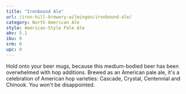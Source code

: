 ```yaml
---
title: "Ironbound Ale"
url: /iron-hill-brewery-wilmingon/ironbound-ale/
category: North American Ale
style: American-Style Pale Ale
abv: 5.1
ibu: 0
srm: 0
upc: 0
---
```

Hold onto your beer mugs, because this medium-bodied beer has been overwhelmed with hop additions. Brewed as an American pale ale, it's a celebration of American hop varieties: Cascade, Crystal, Centennial and Chinook. You won't be disappointed.
